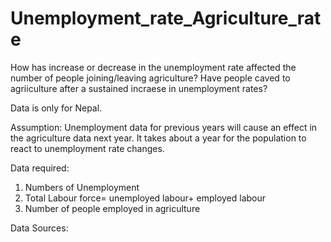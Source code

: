 # Unemployment_rate_Agriculture_rate

How has increase or decrease in the unemployment rate affected the number of people joining/leaving agriculture? Have people caved to agriiculture after a sustained incraese in unemployment rates?

Data is only for Nepal. 

Assumption: Unemployment data for previous years will cause an effect in the agriculture data next year. It takes about a year for the population to react to unemployment rate changes. 

Data required:
1. Numbers of Unemployment 
2. Total Labour force= unemployed labour+ employed labour 
3. Number of people employed in agriculture

Data Sources:
